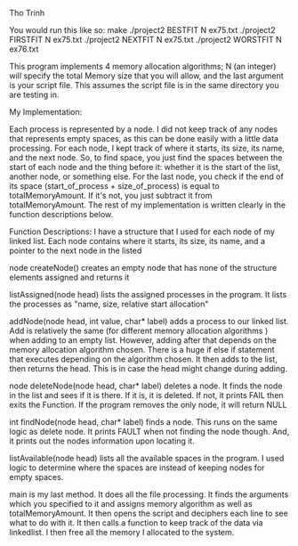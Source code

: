 Tho Trinh

You would run this like so:
make
./project2 BESTFIT N ex75.txt
./project2 FIRSTFIT N ex75.txt
./project2 NEXTFIT N ex75.txt
./project2 WORSTFIT N ex76.txt

This program implements 4 memory allocation algorithms; N (an integer) will specify the total Memory size that you will allow, and the last argument is your script file. This assumes the script file is in the same directory you are testing in.

My Implementation:

Each process is represented by a node. I did not keep track of any nodes that represents empty spaces, as this can be done easily with a little data processing. For each node, I kept track of where it starts, its size, its name, and the next node. So, to find space, you just find the spaces between the start of each node and the thing before it: whether it is the start of the list, another node, or something else. For the last node, you check if the end of its space (start_of_process + size_of_process) is equal to totalMemoryAmount. If it's not, you just subtract it from totalMemoryAmount. The rest of my implementation is written clearly in the function descriptions below.

Function Descriptions:
I have a structure that I used for each node of my linked list. Each node contains where it starts, its size, its name, and a pointer to the next node in the listed

node createNode() creates an empty node that has none of the structure elements assigned and returns it

listAssigned(node head) lists the assigned processes in the program. It lists the processes as "name, size, relative start allocation"

addNode(node head, int value, char* label) adds a process to our linked list. Add is relatively the same (for different memory allocation algorithms ) when adding to an empty list. However, adding after that depends on the memory allocation algorithm chosen. There is a huge if else if statement that executes depending on the algorithm chosen. It then adds to the list, then returns the head. This is in case the head might change during adding.

node deleteNode(node  head, char* label) deletes a node. It finds the node in the list and sees if it is there. If it is, it is deleted. If not, it prints FAIL then exits the Function. If the program removes the only node, it will return NULL

int findNode(node head, char* label) finds a node. This runs on the same logic as delete node. It prints FAULT when not finding the node though. And, it prints out the nodes information upon locating it.

listAvailable(node head) lists all the available spaces in the program. I used logic to determine where the spaces are instead of keeping nodes for empty spaces.

main is my last method. It does all the file processing. It finds the arguments which you specified to it and assigns memory algorithm as well as totalMemoryAmount. It then opens the script and deciphers each line to see what to do with it. It then calls a function to keep track of the data via linkedlist. I then free all the memory I allocated to the system.
